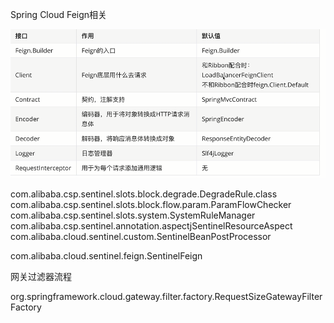 Spring Cloud Feign相关

<img src="pictures\Feign组成.png">

com.alibaba.csp.sentinel.slots.block.degrade.DegradeRule.class
com.alibaba.csp.sentinel.slots.block.flow.param.ParamFlowChecker
com.alibaba.csp.sentinel.slots.system.SystemRuleManager
com.alibaba.csp.sentinel.annotation.aspectjSentinelResourceAspect
com.alibaba.cloud.sentinel.custom.SentinelBeanPostProcessor

com.alibaba.cloud.sentinel.feign.SentinelFeign



网关过滤器流程

org.springframework.cloud.gateway.filter.factory.RequestSizeGatewayFilterFactory